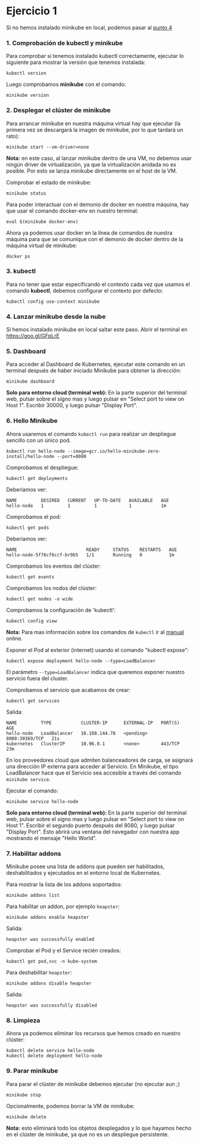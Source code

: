 # Ejercicio 1

Si no hemos instalado minikube en local, podemos pasar al [punto 4](#4-lanzar-minikube-desde-la-nube)

### 1. Comprobación de kubectl y minikube

Para comprobar si tenemos instalado kubectl correctamente, ejecutar lo siguiente para mostrar la versión que tenemos instalada:

```
kubectl version
```

Luego comprobamos **minikube** con el comando:

```
minikube version
```

### 2. Desplegar el clúster de minikube

Para arrancar minikube en nuestra máquina virtual hay que ejecutar (la primera vez se descargará la imagen de minikube, por lo que tardará un rato):

```
minikube start --vm-driver=none
```
**Nota:** en este caso, al lanzar minikube dentro de una VM, no debemos usar ningún driver de virtualización, ya que la virtualización anidada no es posible. Por esto se lanza minikube directamente en el host de la VM.

Comprobar el estado de minikube:

```
minikube status
```

Para poder interactuar con el demonio de docker en nuestra máquina, hay que usar el comando docker-env en nuestro terminal:

```
eval $(minikube docker-env)
```

Ahora ya podemos usar docker en la línea de comandos de nuestra máquina para que se comunique con el demonio de docker dentro de la máquina virtual de minikube:

```
docker ps
```

### 3. kubectl

Para no tener que estar especificando el contexto cada vez que usamos el comando **kubectl**, debemos configurar el contexto por defecto:

```
kubectl config use-context minikube
```

### 4. Lanzar minikube desde la nube

Si hemos instalado minikube en local saltar este paso. Abrir el terminal en https://goo.gl/GFpLrE

### 5. Dashboard

Para acceder al Dashboard de Kubernetes, ejecutar este comando en un terminal después de haber iniciado Minikube para obtener la dirección:

```
minikube dashboard
```
**Solo para entorno cloud (terminal web):** En la parte superior del terminal web, pulsar sobre el signo mas y luego pulsar en "Select port to view on Host 1". Escribir 30000, y luego pulsar "Display Port".
                         
### 6. Hello Minikube

Ahora usaremos el comando `kubectl run`  para realizar un despliegue sencillo con un único pod.
```    
kubectl run hello-node --image=gcr.io/hello-minikube-zero-install/hello-node --port=8080
```
Comprobamos el despliegue:
```
kubectl get deployments
```
Deberiamos ver:
```
NAME         DESIRED   CURRENT   UP-TO-DATE   AVAILABLE   AGE
hello-node   1         1         1            1           1m
```
Comprobamos el pod:
```
kubectl get pods
```
Deberiamos ver:
```
NAME                          READY     STATUS    RESTARTS   AGE
hello-node-5f76cf6ccf-br9b5   1/1       Running   0          1m
```
Comprobamos los eventos del clúster:
```
kubectl get events
```
Comprobamos los nodos del clúster:
```
kubectl get nodes -o wide
```
Comprobamos la configuración de 'kubectl':
```
kubectl config view
```
**Nota:** Para mas información sobre los comandos de `kubectl` ir al [manual](https://kubernetes.io/docs/user-guide/kubectl-overview/) online.

Exponer el Pod al exterior (internet) usando el comando "kubectl expose":
```
kubectl expose deployment hello-node --type=LoadBalancer
```
El parámetro `--type=LoadBalancer` indica que queremos exponer nuestro servicio fuera del cluster.

Comprobamos el servicio que acabamos de crear:
```
kubectl get services
```
Salida:
```
NAME         TYPE           CLUSTER-IP      EXTERNAL-IP   PORT(S)          AGE
hello-node   LoadBalancer   10.108.144.78   <pending>     8080:30369/TCP   21s
kubernetes   ClusterIP      10.96.0.1       <none>        443/TCP          23m
```
En los proveedores cloud que admiten balanceadores de carga, se asignará una dirección IP externa para acceder al Servicio. En Minikube, el tipo LoadBalancer hace que el Servicio sea accesible a través del comando `minikube service`.

Ejecutar el comando:
```
minikube service hello-node
```
**Solo para entorno cloud (terminal web):** En la parte superior del terminal web, pulsar sobre el signo mas y luego pulsar en "Select port to view on Host 1". Escribir el segundo puerto después del 8080, y luego pulsar "Display Port". Esto abrirá una ventana del navegador con nuestra app mostrando el mensaje "Hello World".

### 7. Habilitar addons

Minikube posee una lista de addons que pueden ser habilitados, deshabilitados y ejecutados en el entorno local de Kubernetes.

Para mostrar la lista de los addons soportados:
```
minikube addons list
```
Para habilitar un addon, por ejemplo `heapster`:
```
minikube addons enable heapster
```
Salida:
```
heapster was successfully enabled
```
Comprobar el Pod y el Service recién creados:
```
kubectl get pod,svc -n kube-system
```
Para deshabilitar `heapster`:
```
minikube addons disable heapster
```
Salida:
```
heapster was successfully disabled
```
### 8. Limpieza

Ahora ya podemos eliminar los recursos que hemos creado en nuestro clúster:
```
kubectl delete service hello-node
kubectl delete deployment hello-node
```

### 9. Parar minikube

Para parar el clúster de minikube debemos ejecutar (no ejecutar aun ;)
```
minikube stop
```
Opcionalmente, podemos borrar la VM de minikube:
```
minikube delete
```
**Nota:** esto eliminará todo los objetos desplegados y lo que hayamos hecho en el clúster de minikube, ya que no es un despliegue persistente.